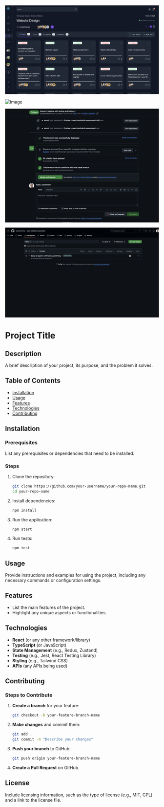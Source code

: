 ![image](./src/assets/darkmode.png)

![image](https://github.com/user-attachments/assets/e8b88ba3-b583-47ce-b191-a1f641540713)

![image](./src/assets/Screenshot%202024-10-31%20at%2014.28.20.png)

![image](./src/assets/Screenshot%202024-10-31%20at%2014.28.50.png)

# Project Title

## Description

A brief description of your project, its purpose, and the problem it solves.

## Table of Contents

- [Installation](#installation)
- [Usage](#usage)
- [Features](#features)
- [Technologies](#technologies)
- [Contributing](#contributing)


## Installation

### Prerequisites

List any prerequisites or dependencies that need to be installed.

### Steps

1. Clone the repository:

   ```bash
   git clone https://github.com/your-username/your-repo-name.git
   cd your-repo-name
   ```

2. Install dependencies:

   ```bash
   npm install
   ```

3. Run the application:

   ```bash
   npm start
   ```

4. Run tests:

   ```bash
   npm test
   ```

## Usage

Provide instructions and examples for using the project, including any necessary commands or configuration settings.

## Features

- List the main features of the project.
- Highlight any unique aspects or functionalities.

## Technologies

- **React** (or any other framework/library)
- **TypeScript** (or JavaScript)
- **State Management** (e.g., Redux, Zustand)
- **Testing** (e.g., Jest, React Testing Library)
- **Styling** (e.g., Tailwind CSS)
- **APIs** (any APIs being used)

## Contributing

### Steps to Contribute

1. **Create a branch** for your feature:

   ```bash
   git checkout -b your-feature-branch-name
   ```

2. **Make changes** and commit them:

   ```bash
   git add .
   git commit -m "Describe your changes"
   ```

3. **Push your branch** to GitHub:

   ```bash
   git push origin your-feature-branch-name
   ```

4. **Create a Pull Request** on GitHub.

## License

Include licensing information, such as the type of license (e.g., MIT, GPL) and a link to the license file.
